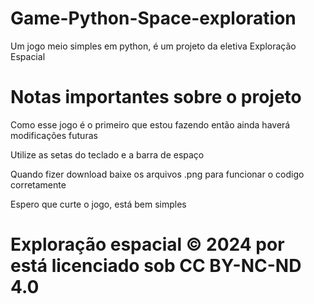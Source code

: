 # Game-Python-Space-exploration
Um jogo meio simples em python, é um projeto da eletiva Exploração Espacial

# Notas importantes sobre o projeto
Como esse jogo é o primeiro que estou fazendo então ainda haverá modificações futuras 

Utilize as setas do teclado e a barra de espaço

Quando fizer download baixe os arquivos .png para funcionar o codigo corretamente 

Espero que curte o jogo, está bem simples


# Exploração espacial © 2024 por está licenciado sob CC BY-NC-ND 4.0
